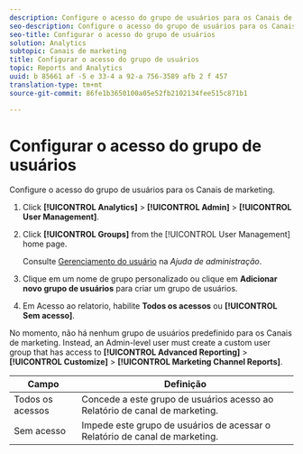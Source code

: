 ```yaml
---
description: Configure o acesso do grupo de usuários para os Canais de marketing.
seo-description: Configure o acesso do grupo de usuários para os Canais de marketing.
seo-title: Configurar o acesso do grupo de usuários
solution: Analytics
subtopic: Canais de marketing
title: Configurar o acesso do grupo de usuários
topic: Reports and Analytics
uuid: b 85661 af -5 e 33-4 a 92-a 756-3589 afb 2 f 457
translation-type: tm+mt
source-git-commit: 86fe1b3650100a05e52fb2102134fee515c871b1

---
```



# Configurar o acesso do grupo de usuários

Configure o acesso do grupo de usuários para os Canais de marketing.

1. Click **[!UICONTROL Analytics]** &gt; **[!UICONTROL Admin]** &gt; **[!UICONTROL User Management]**.
1. Click **[!UICONTROL Groups]** from the [!UICONTROL User Management] home page.

   Consulte [Gerenciamento do usuário](https://marketing.adobe.com/resources/help/en_US/reference/index.html?f=user_management) na *Ajuda de administração*.

1. Clique em um nome de grupo personalizado ou clique em **Adicionar novo grupo de usuários** para criar um grupo de usuários.
1. Em Acesso ao relatorio, habilite **Todos os acessos** ou **[!UICONTROL Sem acesso]**.

No momento, não há nenhum grupo de usuários predefinido para os Canais de marketing. Instead, an Admin-level user must create a custom user group that has access to **[!UICONTROL Advanced Reporting]** &gt; **[!UICONTROL Customize]** &gt; **[!UICONTROL Marketing Channel Reports]**.

| Campo | Definição |
|--- |--- |
| Todos os acessos | Concede a este grupo de usuários acesso ao Relatório de canal de marketing. |
| Sem acesso | Impede este grupo de usuários de acessar o Relatório de canal de marketing. |

